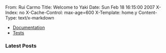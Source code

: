 From: Rui Carmo
Title: Welcome to Yaki
Date: Sun Feb 18 16:15:00 2007
X-Index: no
X-Cache-Control: max-age=600
X-Template: home.y
Content-Type: text/x-markdown

* [Documentation](docs)
* [Tests](tests)

<plugin name="journal" size="1" src="^blog\/.+"/>                              
                                                                               
<div class="holder">                                                           
<h3 class="dateheading">Latest Posts</h3>                                      
<div class="entry-body">                                                       
<plugin name="latestentries" size="5" src="^blog\/.+"/>                        
</div>                                                                         
</div>
